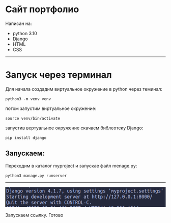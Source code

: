 # Сайт портфолио
Написан на:
 * python 3.10
 * Django
 * HTML
 * CSS

________________________

# Запуск через терминал 

Для начала создадим виртуальное окружение в python через теминал:

```
python3 -m venv venv
```

потом запустим виртуальное окружение:

```
source venv/bin/activate
```

запустив вертуальное окружение скачаем библеотеку Django: 

```
pip install django 
```

<h2>Запускаем:</h2>

Переходим в каталог myproject и запускае файл menage.py:

```
python3 manage.py runserver 
```
-------

![](screenshots/1.png)

Запускаем ссылку. Готово